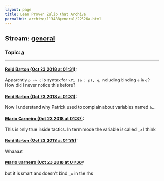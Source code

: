 ```yaml
---
layout: page
title: Lean Prover Zulip Chat Archive 
permalink: archive/113488general/22626a.html
---
```


## Stream: [general](index.html)
### Topic: [a](22626a.html)

---

#### [Reid Barton (Oct 23 2018 at 01:31)](https://leanprover.zulipchat.com/#narrow/stream/113488-general/topic/a/near/136303776):
Apparently `p -> q` is syntax for `\Pi (a : p), q`, including binding `a` in `q`? How did I never notice this before?

#### [Reid Barton (Oct 23 2018 at 01:31)](https://leanprover.zulipchat.com/#narrow/stream/113488-general/topic/a/near/136303785):
Now I understand why Patrick used to complain about variables named `a`...

#### [Mario Carneiro (Oct 23 2018 at 01:37)](https://leanprover.zulipchat.com/#narrow/stream/113488-general/topic/a/near/136304067):
This is only true inside tactics. In term mode the variable is called `_x` I think

#### [Reid Barton (Oct 23 2018 at 01:38)](https://leanprover.zulipchat.com/#narrow/stream/113488-general/topic/a/near/136304120):
Whaaaat

#### [Mario Carneiro (Oct 23 2018 at 01:38)](https://leanprover.zulipchat.com/#narrow/stream/113488-general/topic/a/near/136304130):
but it is smart and doesn't bind `_x` in the rhs

